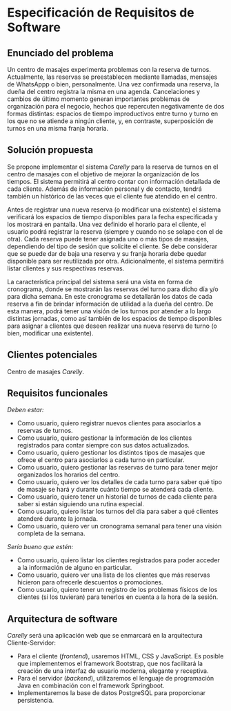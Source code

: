 # Especificación de Requisitos de Software

## Enunciado del problema

Un centro de masajes experimenta problemas con la reserva de turnos. Actualmente, las reservas se preestablecen mediante  llamadas, mensajes de WhatsAppp o bien, personalmente. Una vez confirmada una reserva, la dueña del centro registra la misma en una agenda. Cancelaciones y cambios de último momento generan importantes problemas de organización para el negocio, hechos que repercuten negativamente de dos formas distintas: espacios de tiempo improductivos entre turno y turno en los que no se atiende a ningún cliente, y, en contraste, superposición de turnos en una misma franja horaria. 


## Solución propuesta

Se propone implementar el sistema *Carelly* para la reserva de turnos en el centro de masajes con el objetivo de mejorar la organización de los tiempos. El sistema permitirá al centro contar con información detallada de cada cliente. Además de información personal y de contacto, tendrá también un histórico de las veces que el cliente fue atendido en el centro. 

Antes de registrar una nueva reserva (o modificar una existente) el sistema verificará los espacios de tiempo disponibles para la fecha especificada y los mostrará en pantalla. Una vez definido el horario para el cliente, el usuario podrá registrar la reserva (siempre y cuando no se solape con el de otra). Cada reserva puede tener asignada uno o más tipos de masajes, dependiendo del tipo de sesión que solicite el cliente. Se debe considerar que se puede dar de baja una reserva y su franja horaria debe quedar disponible para ser reutilizada por otra. Adicionalmente, el sistema permitirá listar clientes y sus respectivas reservas.

La característica principal del sistema será una vista en forma de cronograma, donde se mostrarán las reservas del turno para dicho día y/o para dicha semana. En este cronograma se detallarán los datos de cada reserva a fin de brindar información de utilidad a la dueña del centro. De esta manera, podrá tener una visión de los turnos por atender a lo largo distintas jornadas, como así también de los espacios de tiempo disponibles para asignar a clientes que deseen realizar una nueva reserva de turno (o bien, modificar una existente).


## Clientes potenciales

Centro de masajes *Carelly*.


## Requisitos funcionales

*Deben estar:*

* Como usuario, quiero registrar nuevos clientes para asociarlos a reservas de turnos.
* Como usuario, quiero gestionar la información de los clientes registrados para contar siempre con sus datos actualizados.
* Como usuario, quiero gestionar los distintos tipos de masajes que ofrece el centro para asociarlos a cada turno en particular.
* Como usuario, quiero gestionar las reservas de turno para tener mejor organizados los horarios del centro.
* Como usuario, quiero ver los detalles de cada turno para saber qué tipo de masaje se hará y durante cuánto tiempo se atenderá cada cliente.
* Como usuario, quiero tener un historial de turnos de cada cliente para saber si están siguiendo una rutina especial.
* Como usuario, quiero listar los turnos del día para saber a qué clientes atenderé durante la jornada. 
* Como usuario, quiero ver un cronograma semanal para tener una visión completa de la semana.

*Sería bueno que estén:*

* Como usuario, quiero listar los clientes registrados para poder acceder a la información de alguno en particular.
* Como usuario, quiero ver una lista de los clientes que más reservas hicieron para ofrecerle descuentos o promociones.
* Como usuario, quiero tener un registro de los  problemas físicos de los clientes (si los tuvieran) para tenerlos en cuenta a la hora de la sesión.


## Arquitectura de software

*Carelly* será una aplicación web que se enmarcará en la arquitectura Cliente-Servidor:
* Para el cliente (*frontend*), usaremos HTML, CSS y JavaScript. Es posible que implementemos el framework Bootstrap, que nos facilitará la creación de una interfaz de usuario moderna, elegante y receptiva.
* Para el servidor (*backend*), utilizaremos el lenguaje de programación Java en combinación con el framework Springboot.
* Implementaremos la base de datos PostgreSQL para proporcionar persistencia. 